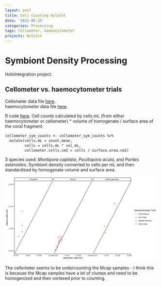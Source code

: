 ```yaml
---
layout: post
title: Cell Counting HoloInt
date: '2021-05-25'
categories: Processing
tags: Cellometer, haemocytometer
projects: HoloInt
---
```


# Symbiont Density Processing

HoloIntegration project.

## Cellometer vs. haemocytometer trials

Cellometer data file [here](https://github.com/hputnam/Acclim_Dynamics/blob/master/Physiology_variables/cell-counts-cellometer.csv).  
haemocytometer data file [here](https://github.com/hputnam/Acclim_Dynamics/blob/master/Physiology_variables/cell-counts-haemo.csv).  

R code [here](https://github.com/hputnam/Acclim_Dynamics/blob/master/Scripts/Cell-Counts.Rmd). Cell counts calculated by cells.mL (from either haemocytometer or cellometer) * volume of homogenate / surface area of the coral fragment.

```
cellometer_sym_counts <- cellometer_sym_counts %>%
  mutate(cells.mL = count.mean,
         cells = cells.mL * vol_mL,
         cellometer.cells.cm2 = cells / surface.area.cm2)
```

3 species used: *Montipora capitata*, *Pocillopora acuta*, and *Porites asteroides*. Symbiont density converted to cells per mL and then standardized by homogenate volume and surface area.

![cell](https://github.com/hputnam/Acclim_Dynamics/blob/master/Output/Cellometer-testing.png?raw=true)

The cellometer seems to be undercounting the Mcap samples - I think this is because the Mcap samples have a lot of clumps and need to be homogenized and then vortexed prior to counting.
